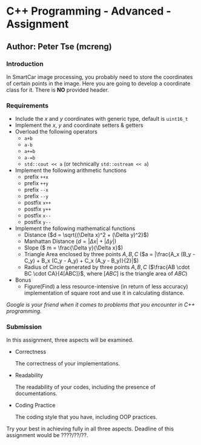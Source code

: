 # C++ Programming - Advanced - Assignment

## Author: Peter Tse (mcreng)

### Introduction

In SmartCar image processing, you probably need to store the coordinates of certain points in the image. Here you are going to develop a coordinate class for it. There is **NO** provided header.

### Requirements

* Include the $x$ and $y$ coordinates with generic type, default is `uint16_t`
* Implement the $x$, $y$ and coordinate setters & getters
* Overload the following operators
  * `a+b`
  * `a-b`
  * `a+=b`
  * `a-=b`
  * `std::cout << a` (or technically `std::ostream << a`)
* Implement the following arithmetic functions
  * prefix `++x`
  * prefix `++y`
  * prefix `--x`
  * prefix `--y`
  * postfix `x++`
  * postfix `y++`
  * postfix `x--`
  * postfix `y--`
* Implement the following mathematical functions
  * Distance ($d = \sqrt{(\Delta x)^2 + (\Delta y)^2}$)
  * Manhattan Distance ($d = |\Delta x| + |\Delta y|$)
  * Slope ($ m = \frac{\Delta y}{\Delta x}$)
  * Triangle Area enclosed by three points $A, B, C$ ($a = |\frac{A_x (B_y - C_y) + B_x (C_y - A_y) + C_x (A_y - B_y)}{2}|$)
  * Radius of Circle generated by three points $A, B, C​$ ($\frac{AB \cdot BC \cdot CA}{4[ABC]}​$, where $[ABC]​$ is the triangle area of $ABC​$)
* Bonus
  * Figure(Find) a less resource-intensive (in return of less accuracy) implementation of square root and use it in calculating distance.

*Google is your friend when it comes to problems that you encounter in C++ programming.*

### Submission

In this assignment, three aspects will be examined.

* Correctness

  The correctness of your implementations.

* Readability

  The readability of your codes, including the presence of documentations.

* Coding Practice

  The coding style that you have, including OOP practices.

Try your best in achieving fully in all three aspects. Deadline of this assignment would be ????/??/??.

